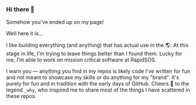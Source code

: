 ### Hi there 👋

Somehow you've ended up on my page!

Well here it is...

I like building everything (and anything) that has actual use in the 🌎. At this stage in life, I'm trying to leave things better than I found them. Lucky for me, I'm able to work on mission critical software at RapidSOS.

I warn you — anything you find in my repos is likely code I've written for fun and not meant to showcase my skills or do anything for my "brand". It's purely for fun and in tradition with the early days of GitHub. Cheers 🍻 to the legend `_why`, who inspired me to share most of the things I have scattered in these repos.

<!--
**ef2k/ef2k** is a ✨ _special_ ✨ repository because its `README.md` (this file) appears on your GitHub profile.

Here are some ideas to get you started:

- 🔭 I’m currently working on ...
- 🌱 I’m currently learning ...
- 👯 I’m looking to collaborate on ...
- 🤔 I’m looking for help with ...
- 💬 Ask me about ...
- 📫 How to reach me: ...
- 😄 Pronouns: ...
- ⚡ Fun fact: ...
-->

